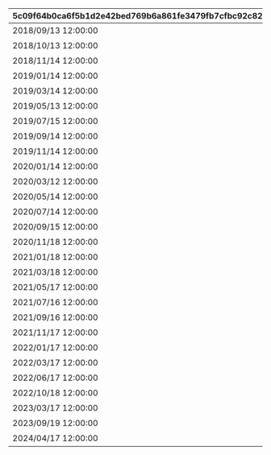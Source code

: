 |5c09f64b0ca6f5b1d2e42bed769b6a861fe3479fb7cfbc92c82b6508fa9aef0d|e703d3a2c9e717c7e8db4600b291e5d4f7b8c40087bc6cdb29829f88564b0136|9a1b475d4e9cb231648bd048b33b2e1d25ec6ec326b57a03098eca2cbb653b82|f4f2cc07296b61bc660da97fbd166a829ee2c5b5cf48fc9f1fabc7ac730a4423|7f0959ef1ec0b9aaa7774f5674cdf53f1ce2ff9f61cd3ff78c194cedd8d69bef|61f40647d84636c68da63b0598e416022a2b8b63779b6ed410bc3ba8d558fc71|92ed1929b87ad28acb5862f57ec7fd06a8ced96894c9cbb7cba4bd46cdcb539e|9f10becd9d24645bb2d38b804a68d45dac893fe333e201a14e321604ace208af|
| --- | --- | --- | --- | --- | --- | --- | --- |
|2018/09/13 12:00:00|1|2030/04/24 14:59:59|1|失われた記憶を求めて|7|7001|0|
|2018/10/13 12:00:00|1|2030/04/24 14:59:59|2|姉妹の絆と願いの塔|7|7002|0|
|2018/11/14 12:00:00|1|2030/04/24 14:59:59|3|スターたちの二重奏|7|7003|0|
|2019/01/14 12:00:00|1|2030/04/24 14:59:59|4|シスターズ・ブッキング|7|7004|0|
|2019/03/14 12:00:00|1|2030/04/24 14:59:59|5|あまのじゃくゴーストハウス|7|7005|0|
|2019/05/13 12:00:00|1|2030/04/24 14:59:59|6|二つの誇りは絆と共に|7|7006|0|
|2019/07/15 12:00:00|1|2030/04/24 14:59:59|7|冥風戦記外伝・吸血鬼伝承|7|7007|0|
|2019/09/14 12:00:00|1|2030/04/24 14:59:59|8|あまあま妹シューターズ！|7|7008|0|
|2019/11/14 12:00:00|1|2030/04/24 14:59:59|9|もふもふメルヘン珍道中|7|7009|0|
|2020/01/14 12:00:00|1|2030/04/24 14:59:59|10|ティーチャーズガイダンス|7|7010|0|
|2020/03/12 12:00:00|1|2030/04/24 14:59:59|11|忍剣珍道中|7|7011|0|
|2020/05/14 12:00:00|1|2030/04/24 14:59:59|12|すれちがいディスタンス|7|7012|0|
|2020/07/14 12:00:00|1|2030/04/24 14:59:59|13|ちぐはぐワーク&レスト|7|7013|0|
|2020/09/15 12:00:00|1|2030/04/24 14:59:59|14|レディの理想と大人の真実|7|7014|0|
|2020/11/18 12:00:00|1|2030/04/24 14:59:59|15|姉なる命題と博士の対偶|7|7015|0|
|2021/01/18 12:00:00|1|2030/04/24 14:59:59|16|追憶の歌姫と彷徨う幽霊|7|7016|0|
|2021/03/18 12:00:00|1|2030/04/24 14:59:59|17|美の探求者と女君の宴|7|7017|0|
|2021/05/17 12:00:00|1|2030/04/24 14:59:59|18|ドジ退散！　脱大凶大作戦|7|7018|0|
|2021/07/16 12:00:00|1|2030/04/24 14:59:59|19|軍人たちの合同任務|7|7019|0|
|2021/09/16 12:00:00|1|2030/04/24 14:59:59|20|笑いとたい焼きのから騒ぎ|7|7020|0|
|2021/11/17 12:00:00|1|2030/04/24 14:59:59|21|若き正義と大人の美学|7|7021|0|
|2022/01/17 12:00:00|1|2030/04/24 14:59:59|22|超能力×魔法＝超魔法少女|7|7022|0|
|2022/03/17 12:00:00|1|2030/04/24 14:59:59|23|チアアップ・ヒーローズ！|7|7023|0|
|2022/06/17 12:00:00|1|2030/04/24 14:59:59|24|変貌大妃と（元）悪徳商人|7|7024|0|
|2022/10/18 12:00:00|1|2030/04/24 14:59:59|25|激闘！　交わる竜獣の拳|7|7025|0|
|2023/03/17 12:00:00|1|2030/04/24 14:59:59|26|ロンリーガールズ交流会|7|7026|0|
|2023/09/19 12:00:00|1|2030/04/24 14:59:59|27|悪党たちの大珍道中|7|7027|0|
|2024/04/17 12:00:00|1|2030/04/24 14:59:59|28|ルナティック・ラビリンス|7|7028|0|